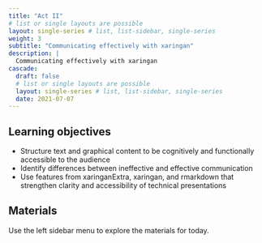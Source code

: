 ```yaml
---
title: "Act II"
# list or single layouts are possible
layout: single-series # list, list-sidebar, single-series
weight: 3
subtitle: "Communicating effectively with xaringan"
description: |
  Communicating effectively with xaringan
cascade:
  draft: false
  # list or single layouts are possible
  layout: single-series # list, list-sidebar, single-series
  date: 2021-07-07
---
```


## Learning objectives

+  Structure text and graphical content to be cognitively and functionally accessible to the audience
+  Identify differences between ineffective and effective communication
+  Use features from xaringanExtra, xaringan, and rmarkdown that strengthen clarity and accessibility of technical presentations

## Materials

Use the left sidebar menu to explore the materials for today.
